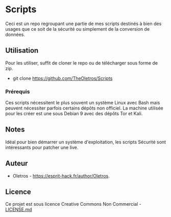# Scripts

Ceci est un repo regroupant une partie de mes scripts destinés à bien des usages que ce soit de la sécurité ou simplement de la conversion de données.

## Utilisation

Pour les utiliser, suffit de cloner le repo ou de télécharger sous forme de zip. 
* git clone https://github.com/TheOletros/Scripts


### Prérequis

Ces scripts nécessitent le plus souvent un système Linux avec Bash mais peuvent nécessiter parfois certains dépôts non officiel. 
La machine utilisée pour les créer est une sous Debian 9 avec des dépôts Tor et Kali.

## Notes

Idéal pour bien démarrer un système d'exploitation, les scripts Sécurité sont intéressants pour patcher une live.

## Auteur

* Oletros - https://esprit-hack.fr/author/Oletros.

## Licence

Ce projet est sous licence Creative Commons Non Commercial - [LICENSE.md](LICENSE.md)

